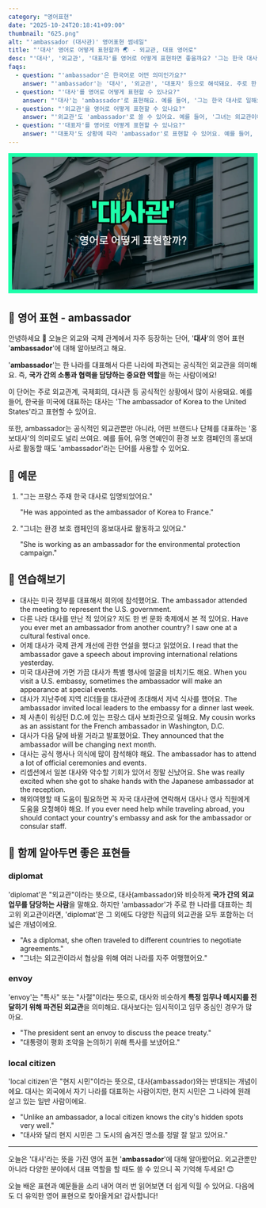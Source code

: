 ```yaml
---
category: "영어표현"
date: "2025-10-24T20:18:41+09:00"
thumbnail: "625.png"
alt: "'ambassador (대사관)' 영어표현 썸네일"
title: "'대사' 영어로 어떻게 표현할까 🌏 - 외교관, 대표 영어로"
desc: "'대사', '외교관', '대표자'를 영어로 어떻게 표현하면 좋을까요? '그는 한국 대사로 일해요.', '그녀는 우리 학교의 대표자예요.' 등을 영어로 표현하는 법을 배워봅시다. 다양한 예문을 통해서 연습하고 본인의 표현으로 만들어 보세요."
faqs:
  - question: "'ambassador'은 한국어로 어떤 의미인가요?"
    answer: "'ambassador'는 '대사', '외교관', '대표자' 등으로 해석돼요. 주로 한 나라를 대표해서 다른 나라에 파견되는 사람을 뜻해요."
  - question: "'대사'를 영어로 어떻게 표현할 수 있나요?"
    answer: "'대사'는 'ambassador'로 표현해요. 예를 들어, '그는 한국 대사로 일해요.'는 'He works as the Korean ambassador.'라고 해요."
  - question: "'외교관'을 영어로 어떻게 표현할 수 있나요?"
    answer: "'외교관'도 'ambassador'로 쓸 수 있어요. 예를 들어, '그녀는 외교관이에요.'는 'She is an ambassador.'라고 해요."
  - question: "'대표자'를 영어로 어떻게 표현할 수 있나요?"
    answer: "'대표자'도 상황에 따라 'ambassador'로 표현할 수 있어요. 예를 들어, '그녀는 우리 학교의 대표자예요.'는 'She is our school's ambassador.'라고 말해요."
---
```


!['ambassador (대사관)' 영어표현](./625.png)

## 🌟 영어 표현 - ambassador

안녕하세요 👋 오늘은 외교와 국제 관계에서 자주 등장하는 단어, '**대사**'의 영어 표현 '**ambassador**'에 대해 알아보려고 해요.

'**ambassador**'는 한 나라를 대표해서 다른 나라에 파견되는 공식적인 외교관을 의미해요. 즉, **국가 간의 소통과 협력을 담당하는 중요한 역할**을 하는 사람이에요!

이 단어는 주로 외교관계, 국제회의, 대사관 등 공식적인 상황에서 많이 사용돼요. 예를 들어, 한국을 미국에 대표하는 대사는 'The ambassador of Korea to the United States'라고 표현할 수 있어요.

또한, ambassador는 공식적인 외교관뿐만 아니라, 어떤 브랜드나 단체를 대표하는 '홍보대사'의 의미로도 널리 쓰여요. 예를 들어, 유명 연예인이 환경 보호 캠페인의 홍보대사로 활동할 때도 'ambassador'라는 단어를 사용할 수 있어요.

## 📖 예문

1. "그는 프랑스 주재 한국 대사로 임명되었어요."

   "He was appointed as the ambassador of Korea to France."

2. "그녀는 환경 보호 캠페인의 홍보대사로 활동하고 있어요."

   "She is working as an ambassador for the environmental protection campaign."

## 💬 연습해보기

<ul data-interactive-list>

  <li data-interactive-item>
    <span data-toggler>대사는 미국 정부를 대표해서 회의에 참석했어요.</span>
    <span data-answer>The ambassador attended the meeting to represent the U.S. government.</span>
  </li>

  <li data-interactive-item>
    <span data-toggler>다른 나라 대사를 만난 적 있어요? 저도 한 번 문화 축제에서 본 적 있어요.</span>
    <span data-answer>Have you ever met an ambassador from another country? I saw one at a cultural festival once.</span>
  </li>

  <li data-interactive-item>
    <span data-toggler>어제 대사가 국제 관계 개선에 관한 연설을 했다고 읽었어요.</span>
    <span data-answer>I read that the ambassador gave a speech about improving international relations yesterday.</span>
  </li>

  <li data-interactive-item>
    <span data-toggler>미국 대사관에 가면 가끔 대사가 특별 행사에 얼굴을 비치기도 해요.</span>
    <span data-answer>When you visit a U.S. embassy, sometimes the ambassador will make an appearance at special events.</span>
  </li>

  <li data-interactive-item>
    <span data-toggler>대사가 지난주에 지역 리더들을 대사관에 초대해서 저녁 식사를 했어요.</span>
    <span data-answer>The ambassador invited local leaders to the embassy for a dinner last week.</span>
  </li>

  <li data-interactive-item>
    <span data-toggler>제 사촌이 워싱턴 D.C.에 있는 프랑스 대사 보좌관으로 일해요.</span>
    <span data-answer>My cousin works as an assistant for the French ambassador in Washington, D.C.</span>
  </li>

  <li data-interactive-item>
    <span data-toggler>대사가 다음 달에 바뀔 거라고 발표했어요.</span>
    <span data-answer>They announced that the ambassador will be changing next month.</span>
  </li>

  <li data-interactive-item>
    <span data-toggler>대사는 공식 행사나 의식에 많이 참석해야 해요.</span>
    <span data-answer>The ambassador has to attend a lot of official ceremonies and events.</span>
  </li>

  <li data-interactive-item>
    <span data-toggler>리셉션에서 일본 대사와 악수할 기회가 있어서 정말 신났어요.</span>
    <span data-answer>She was really excited when she got to shake hands with the Japanese ambassador at the reception.</span>
  </li>

  <li data-interactive-item>
    <span data-toggler>해외여행할 때 도움이 필요하면 꼭 자국 대사관에 연락해서 대사나 영사 직원에게 도움을 요청해야 해요.</span>
    <span data-answer>If you ever need help while traveling abroad, you should contact your country's embassy and ask for the ambassador or consular staff.</span>
  </li>

</ul>

## 🤝 함께 알아두면 좋은 표현들

### diplomat

'diplomat'은 "외교관"이라는 뜻으로, 대사(ambassador)와 비슷하게 **국가 간의 외교 업무를 담당하는 사람**을 말해요. 하지만 'ambassador'가 주로 한 나라를 대표하는 최고위 외교관이라면, 'diplomat'은 그 외에도 다양한 직급의 외교관을 모두 포함하는 더 넓은 개념이에요.

- "As a diplomat, she often traveled to different countries to negotiate agreements."
- "그녀는 외교관이라서 협상을 위해 여러 나라를 자주 여행했어요."

### envoy

'envoy'는 "특사" 또는 "사절"이라는 뜻으로, 대사와 비슷하게 **특정 임무나 메시지를 전달하기 위해 파견된 외교관**을 의미해요. 대사보다는 임시적이고 임무 중심인 경우가 많아요.

- "The president sent an envoy to discuss the peace treaty."
- "대통령이 평화 조약을 논의하기 위해 특사를 보냈어요."

### local citizen

'local citizen'은 "현지 시민"이라는 뜻으로, 대사(ambassador)와는 반대되는 개념이에요. 대사는 외국에서 자기 나라를 대표하는 사람이지만, 현지 시민은 그 나라에 원래 살고 있는 일반 사람이에요.

- "Unlike an ambassador, a local citizen knows the city's hidden spots very well."
- "대사와 달리 현지 시민은 그 도시의 숨겨진 명소를 정말 잘 알고 있어요."

---

오늘은 '대사'라는 뜻을 가진 영어 표현 '**ambassador**'에 대해 알아봤어요. 외교관뿐만 아니라 다양한 분야에서 대표 역할을 할 때도 쓸 수 있으니 꼭 기억해 두세요! 😊

오늘 배운 표현과 예문들을 소리 내어 여러 번 읽어보면 더 쉽게 익힐 수 있어요. 다음에도 더 유익한 영어 표현으로 찾아올게요! 감사합니다!
